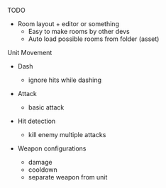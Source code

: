 TODO

* Room layout + editor or something
  - Easy to make rooms by other devs
  - Auto load possible rooms from folder (asset)

Unit Movement

* Dash
  - ignore hits while dashing

* Attack
  - basic attack

* Hit detection
  - kill enemy multiple attacks

* Weapon configurations
  - damage
  - cooldown 
  - separate weapon from unit